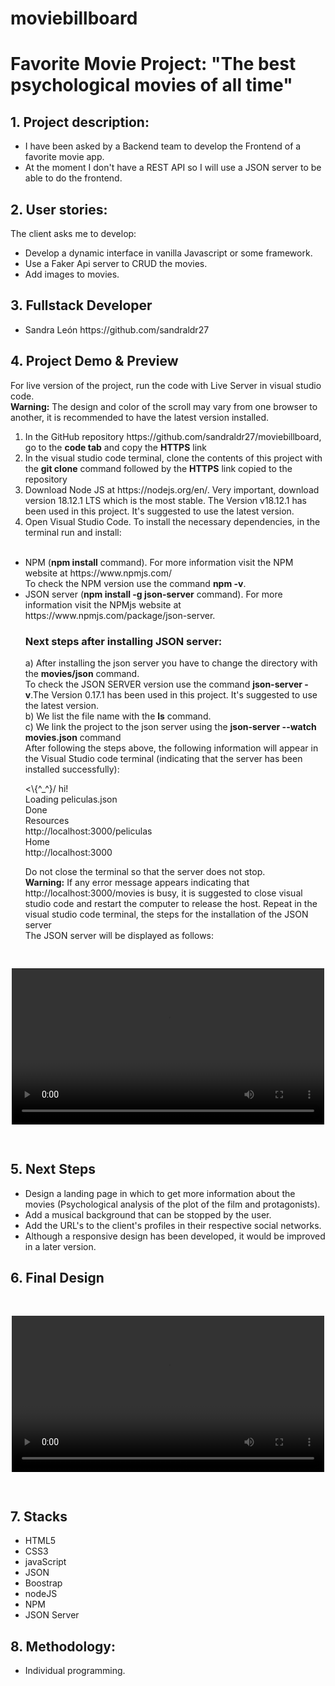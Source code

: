 # moviebillboard

<h1>Favorite Movie Project: "The best psychological movies of all time"</h1>
<h2>1. Project description:</h2>

<ul>
<li>I have been asked by a Backend team to develop the Frontend of a favorite movie app.</li>
<li>At the moment I don't have a REST API so I will use a JSON server to be able to do the frontend.</li>
</ul>


<h2>2. User stories:</h2>
<p>The client asks me to develop:</p>

<ul>
<li>Develop a dynamic interface in vanilla Javascript or some framework.</li>
<li>Use a Faker Api server to CRUD the movies.</li>
<li>Add images to movies.</li>
</ul>

<h2>3. Fullstack Developer</h2>

<ul>
<li>Sandra León  https://github.com/sandraldr27</li>    
</ul>


<h2>4. Project Demo & Preview</h2>
<p>For live version of the project, run the code with Live Server in visual studio code.<br><strong>Warning:</strong> The design and color of the scroll may vary from one browser to another, it is recommended to have the latest version installed.</br></p>
<ol>
<li>In the GitHub repository https://github.com/sandraldr27/moviebillboard, go to the <strong>code tab</strong> and copy the <strong>HTTPS</strong> link</li>
<li>In the visual studio code terminal, clone the contents of this project with the <strong>git clone</strong> command followed by the <strong>HTTPS</strong> link copied to the repository</li>
<li>Download Node JS at https://nodejs.org/en/. Very important, download version 18.12.1 LTS which is the most stable. The Version v18.12.1 has been used in this project. It's suggested to use the latest version.</li>
<li>Open Visual Studio Code. To install the necessary dependencies, in the terminal run and install:</li><br>
</ol>
<ul>
<li>NPM (<strong>npm install</strong> command). For more information visit the NPM website at https://www.npmjs.com/<br>To check the NPM version use the command <strong>npm -v</strong>.<br>
<li>JSON server (<strong>npm install -g json-server</strong> command). For more information visit the NPMjs website at https://www.npmjs.com/package/json-server.</li>

<h3><strong>Next steps after installing JSON server:</strong></h3>
a) After installing the json server you have to change the directory with the <strong>movies/json</strong> command.<br>To check the JSON SERVER version use the command <strong>json-server -v</strong>.The Version 0.17.1 has been used in this project. It's suggested to use the latest version.<br>
b) We list the file name with the <strong>ls</strong>  command.<br>
c) We link the project to the json server using the  <strong>json-server --watch movies.json</strong> command<br>
After following the steps above, the following information will appear in the Visual Studio code terminal (indicating that the server has been installed successfully):<br>
<p><\{^_^}/ hi!</br>
Loading peliculas.json<br>
Done<br>
Resources<br>
http://localhost:3000/peliculas<br>
Home<br>
http://localhost:3000<br>

Do not close the terminal so that the server does not stop.<br><strong>Warning:</strong> If any error message appears indicating that http://localhost:3000/movies is busy, it is suggested to close visual studio code and restart the computer to release the host. Repeat in the visual studio code terminal, the steps for the installation of the JSON server<br>The JSON server will be displayed as follows:</p>
</ul>

<div style="heigth:auto; display:flex; flex-wrap:wrap; justify-content:center; padding:1rem">

<video src="https://user-images.githubusercontent.com/116546588/208390199-9974b8d8-3614-4762-aa26-0a6798894b97.mp4" controls width="500px" ></video>

</div>

<h2>5. Next Steps</h2>

<ul>
<li>Design a landing page in which to get more information about the movies (Psychological analysis of the plot of the film and protagonists).</li>
<li>Add a musical background that can be stopped by the user.</li>
<li>Add the URL's to the client's profiles in their respective social networks.</li>
<li>Although a responsive design has been developed, it would be improved in a later version.</li>
</ul>


<h2>6. Final Design</h2>

<div style="heigth:auto; display:flex; flex-wrap:wrap; justify-content:center; padding:1rem">

<video src="https://user-images.githubusercontent.com/116546588/208312819-e41d3755-a7ab-49e2-bf54-72e048adc729.mp4" controls width="500px" ></video>

</div>

<h2>7. Stacks</h2>
<ul>
<li>HTML5</li>
<li>CSS3</li>
<li>javaScript</li>
<li>JSON</li>
<li>Boostrap</li>
<li>nodeJS</li>
<li>NPM</li>
<li>JSON Server</li>
</ul>

<h2>8. Methodology:</h2>
<ul>
<li>Individual programming.</li>
</ul>








